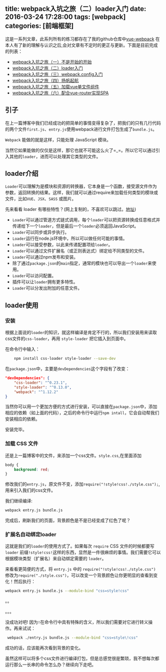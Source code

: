 title: webpack入坑之旅（二）loader入门
date: 2016-03-24 17:28:00
tags: [webpack]
categories: [前端框架]
---

这是一系列文章，此系列所有的练习都存在了我的github仓库中[vue-webpack](//github.com/guowenfh/vue-webpack) 在本人有了新的理解与认识之后,会对文章有不定时的更正与更新。下面是目前完成的列表：

- [webpack入坑之旅（一）不是开始的开始](http://guowenfh.github.io/2016/03/24/vue-webpack-01-base/)
- [webpack入坑之旅（二）loader入门](http://guowenfh.github.io/2016/03/24/vue-webpack-02-deploy/)
- [webpack入坑之旅（三）webpack.config入门](http://guowenfh.github.io/2016/03/24/vue-webpack-03-config/)
- [webpack入坑之旅（四）扬帆起航](http://guowenfh.github.io/2016/03/24/vue-webpack-04-custom/)
- [webpack入坑之旅（五）加载vue单文件组件](http://guowenfh.github.io/2016/03/25/vue-webpack-05-vue/)
- [webpack入坑之旅（六）配合vue-router实现SPA](http://guowenfh.github.io/2016/03/28/vue-webpack-06-router/)


## 引子

在上一篇博客中我们已经成功的把简单的事情变得复杂了，把我们的只有几行代码的两个文件`first.js`、`entry.js`使用webpack进行文件打包生成了`bundle.js`。

`Webpack` 能做的就是这样，只能处理 JavaScript 模块。

当然它如果能做的仅仅是这样，那它也就不可能这么火了=_=。所以它可以通过引入其他的`loader`，进而可以处理其它类型的文件。

## loader介绍

`Loader`可以理解为是模块和资源的转换器，它本身是一个函数，接受源文件作为参数，返回转换的结果。这样，我们就可以通过require来加载任何类型的模块或文件，比如`VUE`、`JSX`、`SASS` 或图片。

先来看看 loader 有哪些特性？(网上复制的，不喜欢可以跳过。[地址](http://www.hubwiz.com/class/5670d0a77e7d40946afc5e65))

- `Loader`可以通过管道方式链式调用，每个`loader`可以把资源转换成任意格式并传递给下一个`loader`，但是最后一个`loader`必须返回JavaScript。
- `Loader`可以同步或异步执行。
- `Loader`运行在node.js环境中，所以可以做任何可能的事情。
- `Loader`可以接受参数，以此来传递配置项给`loader`。
- `Loader`可以通过文件扩展名（或正则表达式）绑定给不同类型的文件。
- `Loader`可以通过npm发布和安装。
- 除了通过`package.json`的`main`指定，通常的模块也可以导出一个`loader`来使用。
- `Loader`可以访问配置。
- 插件可以让`loader`拥有更多特性。
- `Loader`可以分发出附加的任意文件。


## loader使用

### 安装

根据上面说的`loader`的知识，就这样编译是肯定不行的，所以我们安装用来读取css文件的`css-loader`，再用 `style-loader` 把它插入到页面中。

在命令行中输入：
```sh
    npm install css-loader style-loader --save-dev
```
在`package.json`中，主要是`devDependencies`这个字段有了改变：

```json
"devDependencies": {
    "css-loader": "^0.23.1",
    "style-loader": "^0.13.0",
    "webpack": "^1.12.2"
}
```
当然你可以用一个更加方便的方式进行安装，可以直接在`package.json`中，添加相应的依赖（如上面的代码），之后的命令行中运行`npm intall`，它会自动帮我们安装相应的依赖。

安装完毕。

### 加载 CSS 文件

还是上一篇博客中的文件，来添加一个css文件。`style.css`,在里面添加

```css
body {
    background: red;
}
```
修改我们的`entry.js`，原文件不变，添加`require("!style!css!./style.css");`,用来引入我们的css文件。

我们继续编译:

```sh
webpack entry.js bundle.js
```
完成后，刷新我们的页面，背景颜色是不是已经变成了红色了呢？

### 扩展名自动绑定loader

这就是我们的`loader`的使用方式了。如果每次 `require` CSS 文件的时候都要写 `loader` 前缀`!style!css!`这样的东西，显然是一件很麻烦的事情。我们需要它可以根据模块类型（扩展名）来自动绑定需要的 `loader`。

来看看更简便的方式，将 `entry.js` 中的 `require("!style!css!./style.css") `修改为` require("./style.css") `，可以改变一个背景颜色让你更明显的查看到变化！然后执行：

```sh
webpack entry.js bundle.js --module-bind "css=style!css"
```
。。

。。。

没成功对吧!
因为`!`在命令行中具有特殊的含义，所以我们需要对它进行转义操作。再来试试：

```sh
 webpack ./entry.js bundle.js --module-bind "css=style\!css"
```

成功的话，应该能再次看到背景的变化。

虽然这样可以将多个css文件进行编译打包，但是总感觉很是繁琐，我不想每次都运行那么一长串的命令怎么办？继续向下走吧。


